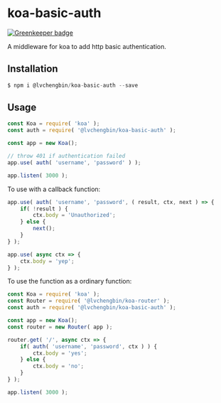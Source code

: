 # koa-basic-auth

[![Greenkeeper badge](https://badges.greenkeeper.io/LvChengbin/koa-basic-auth.svg)](https://greenkeeper.io/)

A middleware for koa to add http basic authentication.

## Installation

```js
$ npm i @lvchengbin/koa-basic-auth --save
```

## Usage

```js
const Koa = require( 'koa' );
const auth = require( '@lvchengbin/koa-basic-auth' );

const app = new Koa();

// throw 401 if authentication failed
app.use( auth( 'username', 'password' ) );

app.listen( 3000 );
```

To use with a callback function:

```js
app.use( auth( 'username', 'password', ( result, ctx, next ) => {
    if( !result ) {
        ctx.body = 'Unauthorized';
    } else {
        next();
    }
} );

app.use( async ctx => {
    ctx.body = 'yep';
} );
```

To use the function as a ordinary function:

```js
const Koa = require( 'koa' );
const Router = require( '@lvchengbin/koa-router' );
const auth = require( '@lvchengbin/koa-basic-auth' );

const app = new Koa();
const router = new Router( app );

router.get( '/', async ctx => {
    if( auth( 'username', 'password', ctx ) ) {
        ctx.body = 'yes';
    } else {
        ctx.body = 'no';
    }
} );

app.listen( 3000 );
```
